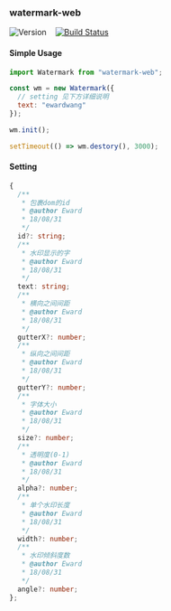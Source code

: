 ### watermark-web

![Version](https://img.shields.io/npm/v/watermark-web.svg)&nbsp;&nbsp;&nbsp;&nbsp;[![Build Status](https://travis-ci.com/NameIsEward/watermark-web.svg?branch=master)](https://travis-ci.com/NameIsEward/watermark-web)

#### Simple Usage

```js
import Watermark from "watermark-web";

const wm = new Watermark({
  // setting 见下方详细说明
  text: "ewardwang"
});

wm.init();

setTimeout(() => wm.destory(), 3000);
```

#### Setting

```typescript
{
  /**
   * 包裹dom的id
   * @author Eward
   * 18/08/31
   */
  id?: string;
  /**
   * 水印显示的字
   * @author Eward
   * 18/08/31
   */
  text: string;
  /**
   * 横向之间间距
   * @author Eward
   * 18/08/31
   */
  gutterX?: number;
  /**
   * 纵向之间间距
   * @author Eward
   * 18/08/31
   */
  gutterY?: number;
  /**
   * 字体大小
   * @author Eward
   * 18/08/31
   */
  size?: number;
  /**
   * 透明度(0-1)
   * @author Eward
   * 18/08/31
   */
  alpha?: number;
  /**
   * 单个水印长度
   * @author Eward
   * 18/08/31
   */
  width?: number;
  /**
   * 水印倾斜度数
   * @author Eward
   * 18/08/31
   */
  angle?: number;
};
```

